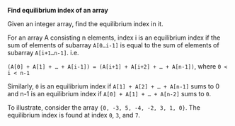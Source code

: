 **Find equilibrium index of an array**

Given an integer array, find the equilibrium index in it.

For an array A consisting n elements, index i is an equilibrium index if the sum of elements of subarray `A[0…i-1]` is equal to the sum of elements of subarray `A[i+1…n-1]`. i.e.

`(A[0] + A[1] + … + A[i-1]) = (A[i+1] + A[i+2] + … + A[n-1])`, where `0 < i < n-1`

Similarly, `0` is an equilibrium index if `A[1] + A[2] + … + A[n-1]` sums to 0 and n-1 is an equilibrium index if `A[0] + A[1] + … + A[n-2]` sums to `0`.

 
To illustrate, consider the array `{0, -3, 5, -4, -2, 3, 1, 0}`. The equilibrium index is found at index `0`, `3`, and `7`.